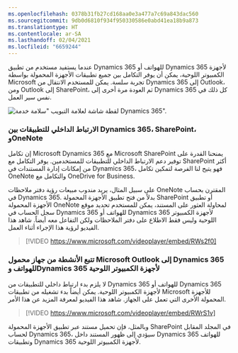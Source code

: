 ```yaml
---
ms.openlocfilehash: 0378b31fb27cd168aa0e3a477a7c69a843dac560
ms.sourcegitcommit: 9db0d6810f934f950330586e0abd41ea18b9a873
ms.translationtype: HT
ms.contentlocale: ar-SA
ms.lasthandoff: 02/04/2021
ms.locfileid: "6659244"
---
```

عندما يستفيد مستخدم من تطبيق Dynamics 365 للهواتف أو Dynamics 365 لأجهزة الكمبيوتر اللوحية، يمكن أن يوفر التكامل بين جميع تطبيقات الأجهزة المحمولة بواسطة Microsoft تجربة سلسة. يمكن للمستخدم الانتقال من Dynamics 365 إلى Outlook، ومن Outlook إلى SharePoint، ثم العودة مرة أخرى إلى Dynamics 365 كل ذلك في نفس سير العمل.

![لقطة شاشة لعلامة التبويب "سلامة خدمة Dynamics 365".](../media/ppm_unit6_1.png)

### <a name="deep-app-linking-between-dynamics-365-sharepoint-and-onenote"></a>الارتباط الداخلي للتطبيقات بين Dynamics 365، SharePoint، وOneNote

إن تكامل Microsoft Dynamics 365 مع Microsoft SharePoint يمنحنا القدرة على توفير دعم الارتباط الداخلي للتطبيقات للمستخدمين. يوفر التكامل مع SharePoint أكثر من إمكانات إدارة المستندات في Dynamics 365، فهو يتيح لنا الفرصة لتمكين تكامل OneNote والتكامل مع OneDrive for Business.

على سبيل المثال، يريد مندوب مبيعات رؤية دفتر ملاحظات OneNote المقترن بحساب في Dynamics 365. بدلاً من فتح تطبيق الأجهزة المحمولة SharePoint أو تطبيق الأجهزة المحمولة OneNote لمحاولة العثور على المستند، يمكن للمستخدم تحديد موقع سجل الحساب في Dynamics 365 للهواتف أو Dynamics 365 لأجهزة الكمبيوتر اللوحية وليس فقط الاطلاع على دفتر الملاحظات ولكن التفاعل معه أيضاً. شاهد هذا الفيديو لرؤية هذا الإجراء أثناء العمل.

> [!VIDEO https://www.microsoft.com/videoplayer/embed/RWs2f0]

### <a name="tracking-activities-from-microsoft-outlook-mobile-to-dynamics-365-for-phones-and-dynamics-365-for-tablets"></a>تتبع الأنشطة من جهاز محمول Microsoft Outlook إلى Dynamics 365 للهواتف وDynamics 365 لأجهزة الكمبيوتر اللوحية

لا يلزم بدء ارتباط داخلي للتطبيقات من Dynamics 365 للهواتف أو Dynamics 365 لأجهزة الكمبيوتر اللوحية. يمكن أيضاً بدء تشغيله من تطبيقات Microsoft للأجهزة المحمولة الأخرى التي تعمل على الجهاز. شاهد هذا الفيديو لمعرفة المزيد عن هذا الأمر.

> [!VIDEO https://www.microsoft.com/videoplayer/embed/RWrS1v]

وبالمثل، فإن تحميل مستند عبر تطبيق الأجهزة المحمولة SharePoint في المجلد المقابل لحساب Dynamics 365، سيؤدي إلى ظهور المستند داخل Dynamics 365 للهواتف وتطبيقات Dynamics 365 لأجهزة الكمبيوتر اللوحية.
